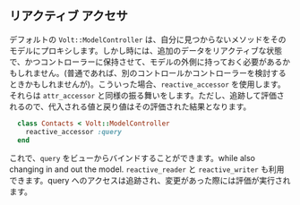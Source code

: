 ## リアクティブ アクセサ

デフォルトの ```Volt::ModelController``` は、自分に見つからないメソッドをそのモデルにプロキシします。しかし時には、追加のデータをリアクティブな状態で、かつコントローラーに保持させて、モデルの外側に持っておく必要があるかもしれません。(普通であれば、別のコントロールかコントローラーを検討するときかもしれませんが)。こういった場合、```reactive_accessor``` を使用します。それらは ```attr_accessor``` と同様の振る舞いをします。ただし、追跡して評価されるので、代入される値と戻り値はその評価された結果となります。

```ruby
  class Contacts < Volt::ModelController
    reactive_accessor :query
  end
```

これで、```query``` をビューからバインドすることができます。while also changing in and out the model.  ```reactive_reader``` と ```reactive_writer``` も利用できます。query へのアクセスは追跡され、変更があった際には評価が実行されます。
